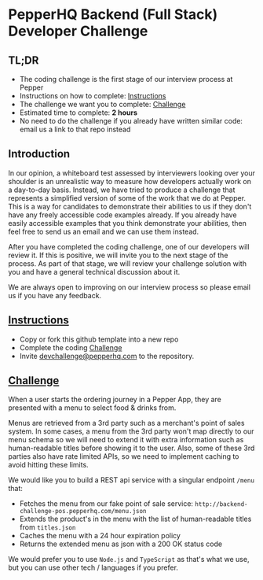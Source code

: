 # PepperHQ Backend (Full Stack) Developer Challenge

## TL;DR
* The coding challenge is the first stage of our interview process at Pepper
* Instructions on how to complete: [Instructions](#instructions)
* The challenge we want you to complete: [Challenge](#challenge)
* Estimated time to complete: **2 hours**
* No need to do the challenge if you already have written similar code: email us a link to that repo instead

## Introduction

In our opinion, a whiteboard test assessed by interviewers looking over your shoulder is an unrealistic way to measure how developers actually work on a day-to-day basis. Instead, we have tried to produce a challenge that represents a simplified version of some of the work that we do at Pepper.  This is a way for candidates to demonstrate their abilities to us if they don't have any freely accessible code examples already. If you already have easily accessible examples that you think demonstrate your abilities, then feel free to send us an email and we can use them instead. 

After you have completed the coding challenge, one of our developers will review it. If this is positive, we will invite you to the next stage of the process.  As part of that stage,  we will review your challenge solution with you and have a general technical discussion about it.

We are always open to improving on our interview process so please email us if you have any feedback.


## [Instructions](#instructions)

* Copy or fork this github template into a new repo
* Complete the coding [Challenge](#challenge)
* Invite devchallenge@pepperhq.com to the repository.

## [Challenge](#challenge)

When a user starts the ordering journey in a Pepper App, they are presented with a menu to select food & drinks from.

Menus are retrieved from a 3rd party such as a merchant's point of sales system. In some cases, a menu from the 3rd party won't map directly to our menu schema so we will need to extend it with extra information such as human-readable titles before showing it to the user. Also, some of these 3rd parties also have rate limited APIs, so we need to implement caching to avoid hitting these limits.

We would like you to build a REST api service with a singular endpoint `/menu` that:
* Fetches the menu from our fake point of sale service: `http://backend-challenge-pos.pepperhq.com/menu.json`
* Extends the product's in the menu with the list of human-readable titles from `titles.json`
* Caches the menu with a 24 hour expiration policy
* Returns the extended menu as json with a 200 OK status code

We would prefer you to use `Node.js` and `TypeScript` as that's what we use, but you can use other tech / languages if you prefer.


